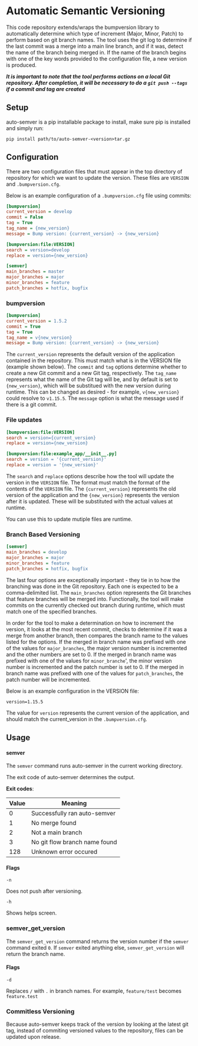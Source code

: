 # Automatic Semantic Versioning

This code repository extends/wraps the bumpversion library to automatically determine which type of increment (Major, Minor, Patch) to perform based on git branch names.
The tool uses the git log to determine if the last commit was a merge into a main line branch, and if it was, detect the name of the branch being merged in. If the name of the branch begins with one of the key words provided to the configuration file, a new version is produced.

***It is important to note that the tool performs actions on a local Git repository. After completion, it will be necessary to do a `git push --tags` if a commit and tag are created***

## Setup

auto-semver is a pip installable package to install, make sure pip is installed and simply run:

`pip install path/to/auto-semver-<version>tar.gz`

## Configuration

There are two configuration files that must appear in the top directory of repository for which we want to update the version. These files are `VERSION` and `.bumpversion.cfg`.

Below is an example configuration of a `.bumpversion.cfg` file using commits:

```ini
[bumpversion]
current_version = develop
commit = False
tag = True
tag_name = {new_version}
message = Bump version: {current_version} -> {new_version}

[bumpversion:file:VERSION]
search = version=develop
replace = version={new_version}

[semver]
main_branches = master
major_branches = major
minor_branches = feature
patch_branches = hotfix, bugfix
```

### bumpversion

```ini
[bumpversion]
current_version = 1.5.2
commit = True
tag = True
tag_name = v{new_version}
message = Bump version: {current_version} -> {new_version}
```

The `current_version` represents the default version of the application contained in the repository. This must match what is in the VERSION file (example shown below). The `commit` and `tag` options determine whether to create a new Git commit and a new Git tag, respectively. The `tag_name` represents what the name of the Git tag will be, and by default is set to `{new_version}`, which will be substitued with the new version during runtime. This can be changed as desired - for example, `v{new_version}` could resolve to `v1.15.5`. The `message` option is what the message used if there is a git commit.

### File updates

```ini
[bumpversion:file:VERSION]
search = version={current_version}
replace = version={new_version}

[bumpversion:file:example_app/__init__.py]
search = version = '{current_version}'
replace = version = '{new_version}'
```

The `search` and `replace` options describe how the tool will update the version in the `VERSION` file. The format must match the format of the contents of the `VERSION` file. The `{current_version}` represents the old version of the application and the `{new_version}` represents the version after it is updated. These will be substituted with the actual values at runtime.

You can use this to update mutiple files are runtime.

### Branch Based Versioning

```ini
[semver]
main_branches = develop
major_branches = major
minor_branches = feature
patch_branches = hotfix, bugfix
```

The last four options are exceptionally important - they tie in to how the branching was done in the Git repository. Each one is expected to be a comma-delimited list. The `main_branches` option represents the Git branches that feature branches will be merged into. Functionally, the tool will make commits on the currently checked out branch during runtime, which must match one of the specified branches.

In order for the tool to make a determination on how to increment the version, it looks at the most recent commit, checks to determine if it was a merge from another branch, then compares the branch name to the values listed for the options. If the merged in branch name was prefixed with one of the values for `major_branches`, the major version number is incremented and the other numbers are set to 0. If the merged in branch name was prefixed with one of the values for `minor_branche`', the minor version number is incremented and the patch number is set to 0. If the merged in branch name was prefixed with one of the values for `patch_branches`, the patch number will be incremented.

Below is an example configuration in the VERSION file:

```VERSION
version=1.15.5
```

The value for `version` represents the current version of the application, and should match the current_version in the `.bumpversion.cfg`.

## Usage

<a name="semver"></a>
#### semver

The `semver` command runs auto-semver in the current working directory.

The exit code of auto-semver determines the output.

**Exit codes**:

|Value|Meaning|
|---|---|
|0|Successfully ran auto-semver|
|1|No merge found|
|2|Not a main branch|
|3|No git flow branch name found|
|128|Unknown error occured|

#### Flags

`-n`

Does not push after versioning.

`-h`

Shows helps screen.

<a name="semver_get_version"></a>
### semver_get_version

The `semver_get_version` command returns the version number if the `semver` command exited `0`. If `semver` exited anything else, `semver_get_version` will return the branch name.

#### Flags

`-d`

Replaces `/` with `.` in branch names. For example, `feature/test` becomes `feature.test`

### Commitless Versioning

Because auto-semver keeps track of the version by looking at the latest git tag, instead of commiting versioned values to the repository, files can be updated upon release.

